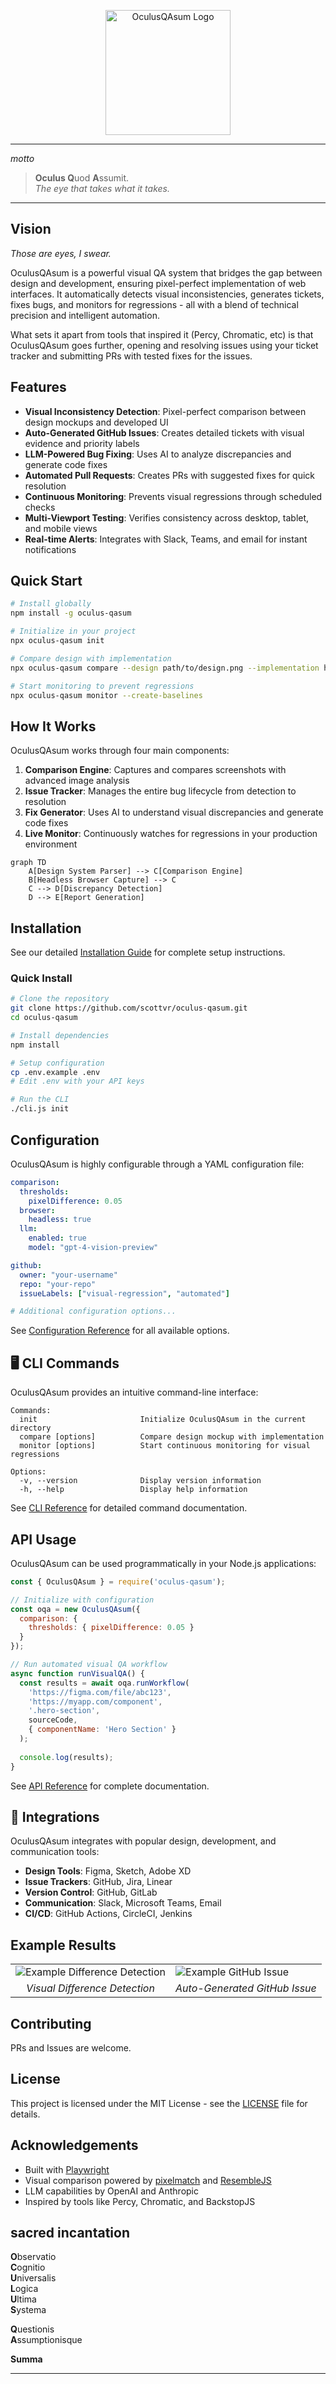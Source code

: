 <p align="center">
  <img src="docs/assets/oqas-logo-text.png" alt="OculusQAsum Logo" width="200">
</p>

---

*motto*
> **Oculus Q**uod **A**ssumit.  
> *The eye that takes what it takes.*

---

## Vision

_Those are eyes, I swear._

OculusQAsum is a powerful visual QA system that bridges the gap between design and development, ensuring pixel-perfect implementation of web interfaces. It automatically detects visual inconsistencies, generates tickets, fixes bugs, and monitors for regressions - all with a blend of technical precision and intelligent automation.

What sets it apart from tools that inspired it (Percy, Chromatic, etc) is that OculusQAsum goes further, opening and resolving issues using your ticket tracker and submitting PRs with tested fixes for the issues.

## Features

- **Visual Inconsistency Detection**: Pixel-perfect comparison between design mockups and developed UI
- **Auto-Generated GitHub Issues**: Creates detailed tickets with visual evidence and priority labels
- **LLM-Powered Bug Fixing**: Uses AI to analyze discrepancies and generate code fixes
- **Automated Pull Requests**: Creates PRs with suggested fixes for quick resolution
- **Continuous Monitoring**: Prevents visual regressions through scheduled checks
- **Multi-Viewport Testing**: Verifies consistency across desktop, tablet, and mobile views
- **Real-time Alerts**: Integrates with Slack, Teams, and email for instant notifications

## Quick Start

```bash
# Install globally
npm install -g oculus-qasum

# Initialize in your project
npx oculus-qasum init

# Compare design with implementation
npx oculus-qasum compare --design path/to/design.png --implementation https://yourapp.com

# Start monitoring to prevent regressions
npx oculus-qasum monitor --create-baselines
```

## How It Works

OculusQAsum works through four main components:

1. **Comparison Engine**: Captures and compares screenshots with advanced image analysis
2. **Issue Tracker**: Manages the entire bug lifecycle from detection to resolution
3. **Fix Generator**: Uses AI to understand visual discrepancies and generate code fixes
4. **Live Monitor**: Continuously watches for regressions in your production environment

``` mermaid
graph TD
    A[Design System Parser] --> C[Comparison Engine]
    B[Headless Browser Capture] --> C
    C --> D[Discrepancy Detection]
    D --> E[Report Generation]
```

## Installation

See our detailed [Installation Guide](INSTALL.md) for complete setup instructions.

### Quick Install

```bash
# Clone the repository
git clone https://github.com/scottvr/oculus-qasum.git
cd oculus-qasum

# Install dependencies
npm install

# Setup configuration
cp .env.example .env
# Edit .env with your API keys

# Run the CLI
./cli.js init
```

## Configuration

OculusQAsum is highly configurable through a YAML configuration file:

```yaml
comparison:
  thresholds:
    pixelDifference: 0.05
  browser:
    headless: true
  llm:
    enabled: true
    model: "gpt-4-vision-preview"

github:
  owner: "your-username"
  repo: "your-repo"
  issueLabels: ["visual-regression", "automated"]

# Additional configuration options...
```

See [Configuration Reference](docs/configuration.md) for all available options.

## 🖥️ CLI Commands

OculusQAsum provides an intuitive command-line interface:

```
Commands:
  init                       Initialize OculusQAsum in the current directory
  compare [options]          Compare design mockup with implementation
  monitor [options]          Start continuous monitoring for visual regressions

Options:
  -v, --version              Display version information
  -h, --help                 Display help information
```

See [CLI Reference](docs/cli-reference.md) for detailed command documentation.

## API Usage

OculusQAsum can be used programmatically in your Node.js applications:

```javascript
const { OculusQAsum } = require('oculus-qasum');

// Initialize with configuration
const oqa = new OculusQAsum({
  comparison: {
    thresholds: { pixelDifference: 0.05 }
  }
});

// Run automated visual QA workflow
async function runVisualQA() {
  const results = await oqa.runWorkflow(
    'https://figma.com/file/abc123',
    'https://myapp.com/component',
    '.hero-section',
    sourceCode,
    { componentName: 'Hero Section' }
  );
  
  console.log(results);
}
```

See [API Reference](docs/api-reference.md) for complete documentation.

## 🔌 Integrations

OculusQAsum integrates with popular design, development, and communication tools:

- **Design Tools**: Figma, Sketch, Adobe XD
- **Issue Trackers**: GitHub, Jira, Linear
- **Version Control**: GitHub, GitLab
- **Communication**: Slack, Microsoft Teams, Email
- **CI/CD**: GitHub Actions, CircleCI, Jenkins

## Example Results

<table>
  <tr>
    <td><img src="docs/assets/example-diff.png" alt="Example Difference Detection"></td>
    <td><img src="docs/assets/example-issue.png" alt="Example GitHub Issue"></td>
  </tr>
  <tr>
    <td align="center"><em>Visual Difference Detection</em></td>
    <td align="center"><em>Auto-Generated GitHub Issue</em></td>
  </tr>
</table>

## Contributing

PRs and Issues are welcome.

## License

This project is licensed under the MIT License - see the [LICENSE](LICENSE) file for details.

## Acknowledgements

- Built with [Playwright](https://playwright.dev/)
- Visual comparison powered by [pixelmatch](https://github.com/mapbox/pixelmatch) and [ResembleJS](https://github.com/rsmbl/Resemble.js)
- LLM capabilities by OpenAI and Anthropic
- Inspired by tools like Percy, Chromatic, and BackstopJS


## sacred incantation

**O**bservatio  
**C**ognitio  
**U**niversalis  
**L**ogica  
**U**ltima  
**S**ystema  

**Q**uestionis  
**A**ssumptionisque  

**Summa**

---
